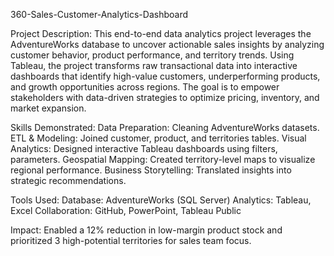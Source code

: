 360-Sales-Customer-Analytics-Dashboard

Project Description:
This end-to-end data analytics project leverages the AdventureWorks database to uncover actionable sales insights by analyzing customer behavior, product performance, and territory trends. Using Tableau, the project transforms raw transactional data into interactive dashboards that identify high-value customers, underperforming products, and growth opportunities across regions. The goal is to empower stakeholders with data-driven strategies to optimize pricing, inventory, and market expansion.


Skills Demonstrated:
Data Preparation: Cleaning AdventureWorks datasets.
ETL & Modeling: Joined customer, product, and territories tables.
Visual Analytics: Designed interactive Tableau dashboards using filters, parameters.
Geospatial Mapping: Created territory-level maps to visualize regional performance.
Business Storytelling: Translated insights into strategic recommendations.

Tools Used:
Database: AdventureWorks (SQL Server)
Analytics: Tableau, Excel 
Collaboration: GitHub, PowerPoint, Tableau Public


Impact: 
Enabled a 12% reduction in low-margin product stock and prioritized 3 high-potential territories for sales team focus.
